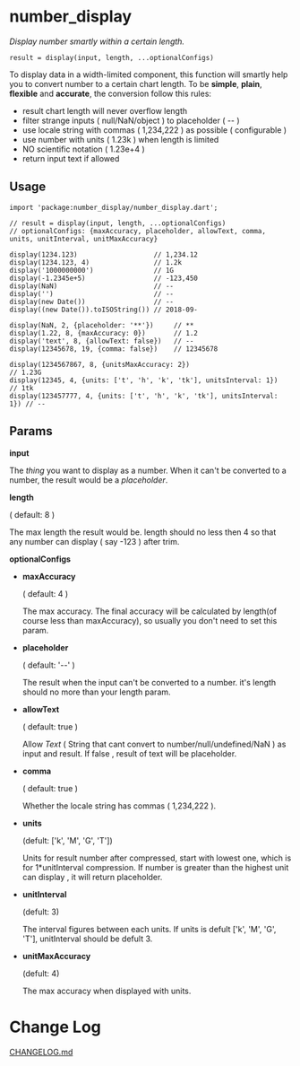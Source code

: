 # number_display
*Display number smartly within a certain length.*

```
result = display(input, length, ...optionalConfigs)
```

To display data in a width-limited component, this function will smartly help you to convert number to a certain chart length. To be **simple**, **plain**, **flexible** and **accurate**, the conversion follow this rules:

- result chart length will never overflow length
- filter strange inputs ( null/NaN/object ) to placeholder ( -- )
- use locale string with commas ( 1,234,222 ) as possible ( configurable )
- use number with units ( 1.23k ) when length is limited
- NO scientific notation ( 1.23e+4 )
- return input text if allowed

## Usage

```
import 'package:number_display/number_display.dart';

// result = display(input, length, ...optionalConfigs)
// optionalConfigs: {maxAccuracy, placeholder, allowText, comma, units, unitInterval, unitMaxAccuracy}

display(1234.123)                   // 1,234.12
display(1234.123, 4)                // 1.2k
display('1000000000')               // 1G
display(-1.2345e+5)                 // -123,450
display(NaN)                        // --
display('')                         // --
display(new Date())                 // --
display((new Date()).toISOString()) // 2018-09-

display(NaN, 2, {placeholder: '**'})     // **
display(1.22, 8, {maxAccuracy: 0})       // 1.2
display('text', 8, {allowText: false})   // --
display(12345678, 19, {comma: false})    // 12345678

display(1234567867, 8, {unitsMaxAccuracy: 2})                           // 1.23G
display(12345, 4, {units: ['t', 'h', 'k', 'tk'], unitsInterval: 1})     // 1tk
display(123457777, 4, {units: ['t', 'h', 'k', 'tk'], unitsInterval: 1}) // --

```

## Params

**input**

The *thing* you want to display as a number. When it can't be converted to a number, the result would be a *placeholder*.

**length**

( default: 8 )

The max length the result would be. length should no less then 4 so that any number can display ( say -123 ) after trim.

**optionalConfigs**

- **maxAccuracy**

   ( default: 4 )

  The max accuracy. The final accuracy will be calculated by length(of course less than maxAccuracy), so usually you don't need to set this param.

- **placeholder**

  ( default: '--' )

  The result when the input can't be converted to a number. it's length should no more than your length param.

- **allowText**

  ( default: true )

  Allow *Text* ( String that cant convert to number/null/undefined/NaN ) as input and result. If false , result of text will be placeholder.

- **comma**

  ( default: true )

  Whether the locale string has commas ( 1,234,222 ).

- **units**

  (defult: ['k', 'M', 'G', 'T'])

  Units for result number after compressed, start with lowest one, which is for 1*unitInterval compression. If number is greater than the highest unit can display , it will return placeholder.

- **unitInterval**

  (defult: 3)

  The interval figures between each units. If units is defult ['k', 'M', 'G', 'T'], unitInterval should be defult 3.

- **unitMaxAccuracy**

  (defult: 4)

  The max accuracy when displayed with units.

# Change Log

[CHANGELOG.md](CHANGELOG.md)